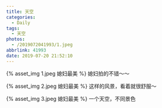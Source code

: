 ```yaml
---
title: 天空
categories:
  - Daily
tags:
  - 天空
photos:
  - /2019072041993/1.jpeg
abbrlink: 41993
date: 2019-07-20 21:52:10
---
```


{% asset_img 1.jpeg 媳妇最美 %}
媳妇拍的不错～～

{% asset_img 2.jpeg 媳妇最美 %}
这样的风景，看着就很舒服～

{% asset_img 3.jpeg 媳妇最美 %}
一个天空，不同景色
